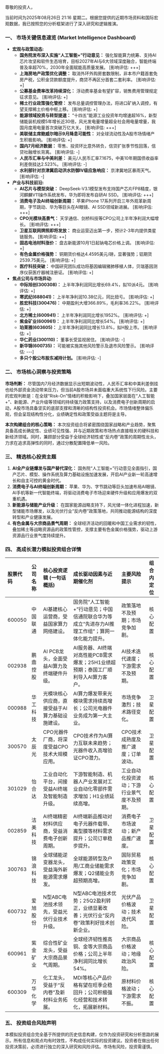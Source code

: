 尊敬的投资人，

当前时间为2025年08月26日 21:16 星期二。根据您提供的近期市场资料和国际宏观数据，我已按照您的分析框架进行了深入研究和逻辑推演。

### 一、 市场关键信息速览 (Market Intelligence Dashboard)

*   **宏观与政策动态:**
    *   **国务院发布深入实施“人工智能+”行动意见：** 强化智能算力统筹、支持AI芯片攻坚和软件生态培育，目标2027年AI与6大领域深度融合，智能终端普及率超70%，2030年全面赋能高质量发展。 [影响评估: +++]
    *   **上海房地产政策优化调整：** 取消外环外购房套数限制，非本市户籍首套免房产税，公积金贷款额度提升，商贷不再区分首套二套利率。 [影响评估: +]
    *   **公募基金费率改革持续深化：** 浮动费率基金有望扩容，销售费用管理规定征求意见。 [影响评估: +]
    *   **稀土行业政策强化管控：** 发布总量调控管理办法，将进口矿纳入调控，有望支撑稀土价格中枢上移。 [影响评估: +]
    *   **能源领域投资与转型提速：** “十四五”能源工业投资年均增速超16%，新型储能装机规模5年增长近30倍，风光发电量增量超全社会用电量增量，我国月度用电量首次突破万亿大关。 [影响评估: +++]
    *   **美联储主席鲍威尔暗示9月降息可能性：** 对全球流动性及A股市场情绪产生积极影响。 [影响评估: +]
    *   **国内7月经济数据：** 零售、投资环比意外转负，信贷扩张季节性回落，信贷社融增长背离。 [影响评估: -]
    *   **人民币汇率与中美利差：** 美元/人民币汇率7.1675，中美10年期国债收益率利差倒挂达2.523%。 [影响评估: -]
    *   **水利部针对京津冀启动洪水防御Ⅳ级应急响应：** 京津冀地区暴雨天气。 [影响评估: -]
*   **产业与科技前沿:**
    *   **AI芯片与模型突破：** DeepSeek-V3.1模型发布支持国产芯片FP8精度，银河麒麟V11操作系统发布，华为即将发布自研AI SSD。 [影响评估: +++]
    *   **消费电子及AI终端创新周期：** 苹果iPhone 17系列开启三年外观革新周期，字节跳动、华为等巨头在AI眼镜、AI SSD领域新进展。 [影响评估: +++]
    *   **CPO光模块高景气：** 天孚通信、剑桥科技等CPO公司上半年净利润大幅增长。 [影响评估: +++]
    *   **卫星互联网牌照即将发放：** 商业运营迈出第一步，预计2-3年内提供类星链服务。 [影响评估: ++]
    *   **固态电池材料涨价：** 盘古新能源10月1日起钠电芯价格上调。 [影响评估: +]
    *   **有色金属价格强势：** 铜期货价格达4.4595美元/磅，显著强势；铝期货2539.75美元。 [影响评估: +]
    *   **医疗科技突破：** 中国研究团队成功将基因编辑猪肺移植人体，贝瑞基因测序仪获医疗器械注册证。 [影响评估: +]
*   **焦点公司与市场异动:**
    *   **中际旭创(300308)：** 上半年净利润同比增长69.4%，拟10派4元。 [影响评估: +]
    *   **寒武纪(688041)：** 上半年净利润10.38亿元，同比扭亏。 [影响评估: +]
    *   **胜宏科技(300476)：** 中期盈利大增366.89%，毛利率36.22%。 [影响评估: +]
    *   **北方稀土(600941)：** 上半年净利润同比增长1952%。 [影响评估: +]
    *   **紫金矿业(600961)：** 上半年净利润同比增长54%。 [影响评估: +]
    *   **珀莱雅(603605)：** 上半年净利润同比增长13.8%，拟H股上市。 [影响评估: +]
    *   **华仁药业(300110)：** 董事长受监视居住。 [影响评估: -]
    *   **新华锦(600735)：** 可能被实施其他风险警示及退市风险警示。 [影响评估: ---]
    *   **多只个股公布股东减持计划。** [影响评估: -]

### 二、 市场核心洞察与投资策略

**市场判断：** 尽管国内7月经济数据显示出短期波动性，人民币汇率和中美利差倒挂也给外部资金流动带来压力，但当前A股市场并未面临重大系统性下行风险。主要的宏观判断是：在全球“Risk-On”情绪的积极影响下，叠加国家层面在“人工智能+”、新能源、产业升级等领域的持续强力政策支持，以及消费电子创新周期的启动，A股市场具备坚实的底部支撑和清晰的结构性投资机会。市场情绪整体偏乐观，但会呈现结构性分化，业绩确定性和政策受益主题将是主导。

**本次构建组合的核心策略：** 本次投资组合将紧密围绕国家战略和产业趋势，聚焦具备高成长确定性、业绩可见性强、并与近期政策和市场热点直接相关的硬科技和新经济领域。同时，兼顾部分受益于全球经济韧性或“反内卷”政策的周期性龙头，力求在追求高弹性的同时，通过分散配置降低单一风险。

### 三、 精选核心投资主题

1.  **AI全产业链爆发与国产替代深化：** 国务院“人工智能+”行动意见全面指引，国产芯片、模型、操作系统及算力基础设施加速发展，开启AI产业新一轮高速增长和自主可控的黄金时代。
2.  **消费电子与AI终端创新周期：** 苹果、华为、字节跳动等巨头加速布局AI眼镜、AI手机等新一代智能终端，将驱动消费电子市场迎来硬件升级和应用爆发的双重机遇。
3.  **新能源与储能产业升级：** 在国家能源战略支持下，风光储一体化进程加速，新型储能市场爆发，以及光伏行业“反内卷”政策落地，共同推动能源结构的深度转型和产业健康发展。
4.  **有色金属与大宗商品景气周期：** 全球经济活动的回暖和中国工业需求的韧性，叠加稀土等战略资源品的政策性管控，支撑主要有色金属价格强势，驱动上游资源品行业景气度持续提升。

### 四、 高成长潜力模拟投资组合详情

| 股票代码 | 公司名称 | 核心投资逻辑 (一句话概括) | 成长驱动因素与近期催化剂 | 主要风险提示 | 组合内定位 |
| :--- | :--- | :--- | :--- | :--- | :--- |
| 600050 | 中国联通 | AI基建核心运营商，受益国家算力网络建设。 | 国务院“人工智能+”行动意见；中国信通院联合华为等成立“先进存力AI推理工作组”；算网一体化能力提升。 | 政策落地不及预期；市场竞争加剧。 | 核心配置 |
| 002938 | 鹏鼎控股 | AI PCB龙头，全面受益AI算力及终端硬件升级。 | AI服务器、AI终端对高性能PCB需求爆发；25H1业绩超预期；泰国工厂顺利导入AI算力客户。 | AI技术迭代速度；下游需求不及预期。 | 核心配置 |
| 000988 | 华工科技 | 光模块核心供应商，直接受益于AI算力基础设施建设。 | AI算力爆发带来光模块需求持续高增长；公司光电器件业务成为第一大主业。 | 市场竞争激烈；技术路径变化。 | 卫星配置 |
| 300570 | 太辰光 | CPO光器件厂商，将深度受益CPO技术大规模应用。 | CPO技术作为AI算力互联未来趋势；光器件收入高增验证CPO潜力。 | CPO技术成熟度及推广速度；订单波动。 | 卫星配置 |
| 301029 | 怡合达 | 工业自动化平台，间接受益AI终端及智能制造升级。 | 下游智能制造、机器人产业发展对工业自动化零部件需求增加；H1业绩延续高增。 | 工业自动化投资波动；下游行业景气度不及预期。 | 核心配置 |
| 002859 | 洁美科技 | AI终端精密材料供应商，受益消费电子创新周期。 | AI终端新品推动对电子元器件载带、离型膜等材料需求提升；公司订单稳步提升。 | 消费电子市场波动；新产品推广速度。 | 卫星配置 |
| 300763 | 锦浪科技 | 全球储能逆变器龙头，受益海外新能源需求爆发。 | 全球能源转型及户用/工商业储能需求爆发；Q2储能业务超预期高增。 | 国际贸易政策变化；市场竞争加剧。 | 核心配置 |
| 600732 | 爱旭股份 | N型ABC电池技术领先，受益光伏行业技术升级。 | N型ABC电池技术优势；25Q2盈利转正，业绩显著改善；光伏行业“反内卷”政策利好技术创新企业。 | 光伏产品价格波动；技术迭代风险。 | 卫星配置 |
| 600961 | 紫金矿业 | 综合性矿业龙头，受益大宗商品景气周期。 | 全球经济韧性推高铜、金等大宗商品价格；公司上半年净利润同比增长54%。 | 大宗商品价格波动；地缘政治风险。 | 核心配置 |
| 600309 | 万华化学 | 化工龙头，受益于“反内卷”及新材料业务拓展。 | MDI等核心产品价格有望在旺季企稳回升；公司积极强化经营和技术转化，拓展新材料。 | 原材料价格波动；下游需求不振。 | 核心配置 |

### 五、 投资组合风险声明

本模拟投资组合完全基于所提供的历史信息构建，仅作为投资研究和分析思路的展示。所有信息和观点均有时效性，不构成任何实际的投资建议。投资者在做出任何投资决策前，必须进行独立的深入研究和风险评估。市场有风险，投资需谨慎。